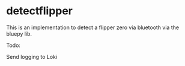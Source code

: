 # detectflipper

This is an implementation to detect a flipper zero via bluetooth via the bluepy lib.

Todo:

Send logging to Loki